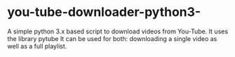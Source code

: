 # you-tube-downloader-python3-
A simple python 3.x based script to download videos from You-Tube.
It uses the library pytube
It can be used for both:  downloading a single video as well as a full playlist.
